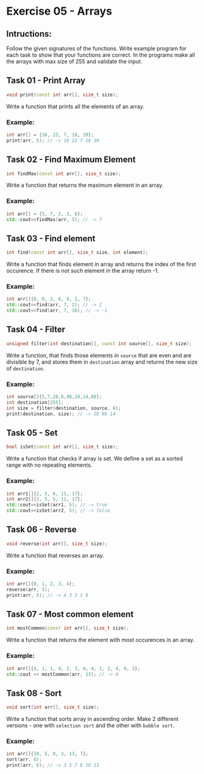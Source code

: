 # Exercise 05 - Arrays

## Intructions:

Follow the given signatures of the functions. Write example program for each task to show that your functions are correct. In the programs make all the arrays with max size of 255 and validate the input.

## Task 01 - Print Array

```c++
void print(const int arr[], size_t size);
```
Write a function that prints all the elements of an array.

### Example:

```c++
int arr[] = {16, 23, 7, 18, 39};
print(arr, 5); // -> 16 23 7 18 39
```

## Task 02 - Find Maximum Element

```c++
int findMax(const int arr[], size_t size);
```
Write a function that returns the maximum element in an array. 

### Example:

```c++
int arr[] = {5, 7, 2, 3, 6};
std::cout<<findMax(arr, 5); // -> 7
```

## Task 03 - Find element

```c++
int find(const int arr[], size_t size, int element);
```
Write a function that finds element in array and returns the index of the first occurence. If there is not such element in the array return -1.

### Example:
```c++
int arr[]{8, 0, 2, 6, 9, 2, 7};
std::cout<<find(arr, 7, 2); // -> 2
std::cout<<find(arr, 7, 16); // -> -1
```

## Task 04 - Filter

```c++
unsigned filter(int destination[], const int source[], size_t size);
```
Write a function, that finds those elements in `source` that are even and are divisible by 7, and stores them in `destination` array and returns the new size of `destination`.

### Example:
```c++
int source[]{5,7,28,6,98,24,14,68};
int destination[255];
int size = filter(destination, source, 8);
print(destination, size); // -> 28 98 14
```

## Task 05 - Set

```c++
bool isSet(const int arr[], size_t size);
```
Write a function that checks if array is set. We define a set as a sorted range with no repeating elements.

### Example:
```c++
int arr1[]{2, 5, 6, 11, 17};
int arr2[]{2, 5, 5, 11, 17};
std::cout<<isSet(arr1, 5); // -> true
std::cout<<isSet(arr2, 5); // -> false
```

## Task 06 - Reverse

```c++
void reverse(int arr[], size_t size);
```
Write a function that reverses an array.

### Example:

```c++
int arr[]{0, 1, 2, 3, 4};
reverse(arr, 5);
print(arr, 5); // -> 4 3 2 1 0
```

## Task 07 - Most common element

```c++
int mostCommon(const int arr[], size_t size);
```
Write a function that returns the element with most occurences in an array.

### Example:

```c++
int arr[]{4, 1, 1, 4, 2, 3, 4, 4, 1, 2, 4, 9, 3};
std::cout << mostCommon(arr, 13); // -> 4
```

## Task 08 - Sort

```c++
void sort(int arr[], size_t size);
```
Write a function that sorts array in ascending order. Make 2 different versions - one with `selection sort` and the other with `bubble sort`.

### Example:

```c++
int arr[]{10, 5, 8, 3, 13, 7};
sort(arr, 6);
print(arr, 6); // -> 3 5 7 8 10 13
```